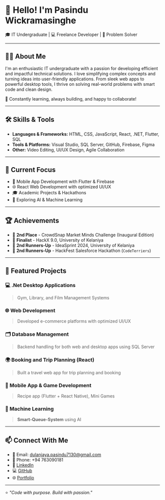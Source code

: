 # 👋 Hello! I'm Pasindu Wickramasinghe

🎓 IT Undergraduate | 💻 Freelance Developer | 🎯 Problem Solver

---

## 👨‍💻 About Me

I'm an enthusiastic IT undergraduate with a passion for developing efficient and impactful technical solutions. I love simplifying complex concepts and turning ideas into user-friendly applications. From sleek web apps to powerful desktop tools, I thrive on solving real-world problems with smart code and clean design.

🚀 Constantly learning, always building, and happy to collaborate!

---

## 🛠️ Skills & Tools

- **Languages & Frameworks:** HTML, CSS, JavaScript, React, .NET, Flutter, SQL
- **Tools & Platforms:** Visual Studio, SQL Server, GitHub, Firebase, Figma
- **Other:** Video Editing, UI/UX Design, Agile Collaboration

---

## 🧠 Current Focus

- 📱 Mobile App Development with Flutter & Firebase  
- 🌐 React Web Development with optimized UI/UX  
- 🎓 Academic Projects & Hackathons  
- 🤖 Exploring AI & Machine Learning

---

## 🏆 Achievements

- 🥈 **2nd Place** - CrowdSnap Market Minds Challenge (Inaugural Edition)
- 🏁 **Finalist** - HackX 9.0, University of Kelaniya
- 🥉 **2nd Runners-Up** - IdeaSprint 2024, University of Kelaniya
- 🥈 **2nd Runners-Up** - HackFest Salesforce Hackathon (`CodeTerriers`)

---

## 📂 Featured Projects

### 💻 .Net Desktop Applications
> Gym, Library, and Film Management Systems

### 🌐 Web Development
> Developed e-commerce platforms with optimized UI/UX

### 🗂️ Database Management
> Backend handling for both web and desktop apps using SQL Server

### 🌍 Booking and Trip Planning (React)
> Built a travel web app for trip planning and booking

### 📱 Mobile App & Game Development
> Recipe app (Flutter + React Native), Mini Games

### 🤖 Machine Learning
> **Smart-Queue-System** using AI

---

## 📫 Connect With Me

- 📧 Email: dulanjaya.pasindu7130@gmail.com  
- 📱 Phone: +94 763090181  
- 🔗 [LinkedIn](https://www.linkedin.com/in/pasinduwickrama)  
- 💻 [GitHub](https://github.com/Dewick75)  
- 🌐 [Portfolio](https://pasinduwickramasinghe.great-site.net)  

---

⭐ _"Code with purpose. Build with passion."_  
